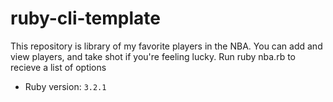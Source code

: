 # ruby-cli-template

This repository is library of my favorite players in the NBA. You can add and view players, and take shot if you're feeling lucky.
 Run ruby nba.rb to recieve a list of options

- Ruby version: `3.2.1`
